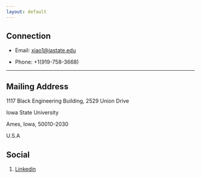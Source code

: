 ```yaml
---
layout: default
---
```


## Connection

* Email: xiao1@iastate.edu

* Phone: +1(919-758-3668)

---

## Mailing Address

 1117 Black Engineering Building, 2529 Union Drive
 
 Iowa State University
 
 Ames, Iowa, 50010-2030
 
 U.S.A

## Social

1. [Linkedin](https://www.linkedin.com/public-profile/settings?trk=d_flagship3_profile_self_view_public_profile)
